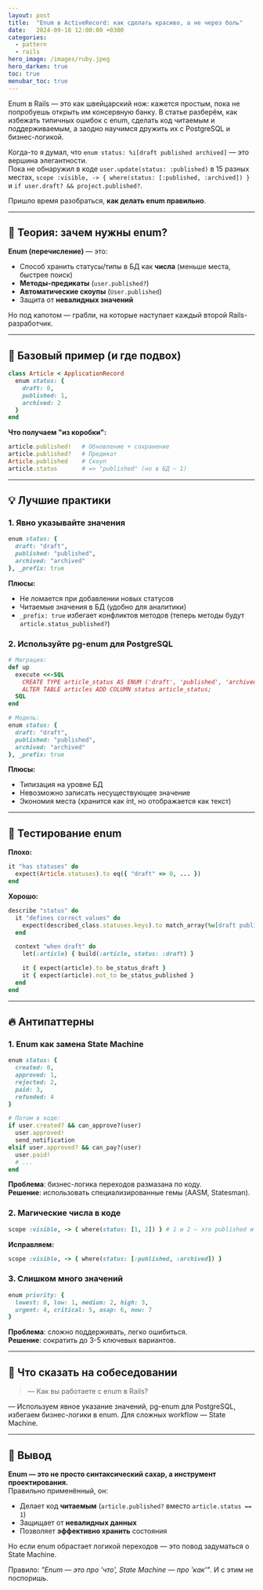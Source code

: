 ```yaml
---
layout: post
title:  "Enum в ActiveRecord: как сделать красиво, а не через боль"
date:   2024-09-18 12:00:00 +0300
categories:
  - pattern
  - rails
hero_image: /images/ruby.jpeg
hero_darken: true
toc: true
menubar_toc: true
---
```


Enum в Rails — это как швейцарский нож: кажется простым, пока не попробуешь открыть им консервную банку. В статье разберём, как избежать типичных ошибок с enum, сделать код читаемым и поддерживаемым, а заодно научимся дружить их с PostgreSQL и бизнес-логикой.

Когда-то я думал, что `enum status: %i[draft published archived]` — это вершина элегантности.  
Пока не обнаружил в коде `user.update(status: :published)` в 15 разных местах, `scope :visible, -> { where(status: [:published, :archived]) }` и `if user.draft? && project.published?`.  

Пришло время разобраться, **как делать enum правильно**.

---

## 🧠 Теория: зачем нужны enum?

**Enum (перечисление)** — это:
- Способ хранить статусы/типы в БД как **числа** (меньше места, быстрее поиск)
- **Методы-предикаты** (`user.published?`)
- **Автоматические скоупы** (`User.published`)
- Защита от **невалидных значений**

Но под капотом — грабли, на которые наступает каждый второй Rails-разработчик.

---

## 🔧 Базовый пример (и где подвох)

```ruby
class Article < ApplicationRecord
  enum status: {
    draft: 0,
    published: 1,
    archived: 2
  }
end
```

**Что получаем "из коробки":**
```ruby
article.published!   # Обновление + сохранение
article.published?   # Предикат
Article.published    # Скоуп
article.status       # => "published" (но в БД — 1)
```

---

## 💡 Лучшие практики

### 1. Явно указывайте значения

```ruby
enum status: {
  draft: "draft",
  published: "published",
  archived: "archived"
}, _prefix: true
```

**Плюсы:**
- Не ломается при добавлении новых статусов
- Читаемые значения в БД (удобно для аналитики)
- `_prefix: true` избегает конфликтов методов (теперь методы будут `article.status_published?`)

### 2. Используйте pg-enum для PostgreSQL

```ruby
# Миграция:
def up
  execute <<-SQL
    CREATE TYPE article_status AS ENUM ('draft', 'published', 'archived');
    ALTER TABLE articles ADD COLUMN status article_status;
  SQL
end

# Модель:
enum status: {
  draft: "draft",
  published: "published",
  archived: "archived"
}, _prefix: true
```

**Плюсы:**
- Типизация на уровне БД
- Невозможно записать несуществующее значение
- Экономия места (хранится как int, но отображается как текст)

---

## 🧪 Тестирование enum

**Плохо:**
```ruby
it "has statuses" do
  expect(Article.statuses).to eq({ "draft" => 0, ... })
end
```

**Хорошо:**
```ruby
describe "status" do
  it "defines correct values" do
    expect(described_class.statuses.keys).to match_array(%w[draft published archived])
  end

  context "when draft" do
    let(:article) { build(:article, status: :draft) }

    it { expect(article).to be_status_draft }
    it { expect(article).not_to be_status_published }
  end
end
```

---

## 🔥 Антипаттерны

### 1. Enum как замена State Machine
```ruby
enum status: {
  created: 0,
  approved: 1,
  rejected: 2,
  paid: 3,
  refunded: 4
}

# Потом в коде:
if user.created? && can_approve?(user)
  user.approved!
  send_notification
elsif user.approved? && can_pay?(user)
  user.paid!
  # ...
end
```

**Проблема**: бизнес-логика переходов размазана по коду.  
**Решение**: использовать специализированные гемы (AASM, Statesman).

### 2. Магические числа в коде
```ruby
scope :visible, -> { where(status: [1, 2]) } # 1 и 2 — это published и archived?
```

**Исправляем:**
```ruby
scope :visible, -> { where(status: [:published, :archived]) }
```

### 3. Слишком много значений
```ruby
enum priority: {
  lowest: 0, low: 1, medium: 2, high: 3, 
  urgent: 4, critical: 5, asap: 6, now: 7
}
```

**Проблема**: сложно поддерживать, легко ошибиться.  
**Решение**: сократить до 3-5 ключевых вариантов.

---

## 🎤 Что сказать на собеседовании

> — Как вы работаете с enum в Rails?

— Используем явное указание значений, pg-enum для PostgreSQL, избегаем бизнес-логики в enum. Для сложных workflow — State Machine.

---

## 🧾 Вывод

**Enum — это не просто синтаксический сахар, а инструмент проектирования.**  
Правильно применённый, он:
- Делает код **читаемым** (`article.published?` вместо `article.status == 1`)
- Защищает от **невалидных данных**
- Позволяет **эффективно хранить** состояния

Но если enum обрастает логикой переходов — это повод задуматься о State Machine.  

Правило: *"Enum — это про 'что', State Machine — про 'как'"*. И с этим не поспоришь.
